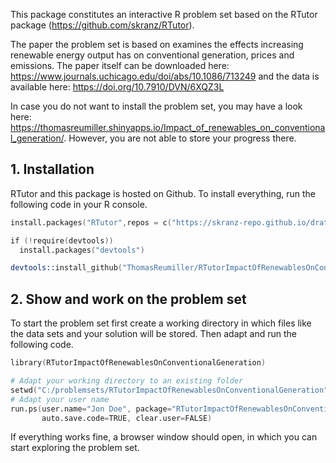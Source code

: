 This package constitutes an interactive R problem set based on the RTutor package (https://github.com/skranz/RTutor). 

The paper the problem set is based on examines the effects increasing renewable energy output has on conventional generation, prices and emissions. The paper itself can be downloaded here:
https://www.journals.uchicago.edu/doi/abs/10.1086/713249
and the data is available here:
https://doi.org/10.7910/DVN/6XQZ3L

In case you do not want to install the problem set, you may have a look here: https://thomasreumiller.shinyapps.io/Impact_of_renewables_on_conventional_generation/.
However, you are not able to store your progress there.

## 1. Installation

RTutor and this package is hosted on Github. To install everything, run the following code in your R console.
```s
install.packages("RTutor",repos = c("https://skranz-repo.github.io/drat/",getOption("repos")))

if (!require(devtools))
  install.packages("devtools")

devtools::install_github("ThomasReumiller/RTutorImpactOfRenewablesOnConventionalGeneration")
```

## 2. Show and work on the problem set
To start the problem set first create a working directory in which files like the data sets and your solution will be stored. Then adapt and run the following code.
```s
library(RTutorImpactOfRenewablesOnConventionalGeneration)

# Adapt your working directory to an existing folder
setwd("C:/problemsets/RTutorImpactOfRenewablesOnConventionalGeneration")
# Adapt your user name
run.ps(user.name="Jon Doe", package="RTutorImpactOfRenewablesOnConventionalGeneration",
       auto.save.code=TRUE, clear.user=FALSE)
```
If everything works fine, a browser window should open, in which you can start exploring the problem set.
